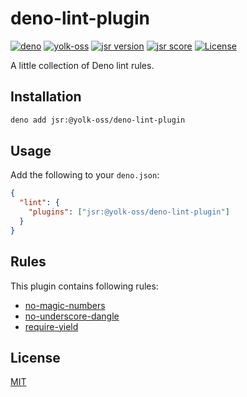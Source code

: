 # deno-lint-plugin

[![deno][deno-src]][deno-href]
[![yolk-oss][yolk-src]][yolk-href]
[![jsr version][jsr-version-src]][jsr-href]
[![jsr score][jsr-score-src]][jsr-href]
[![License][license-src]][license-href]

A little collection of Deno lint rules.

## Installation

```bash
deno add jsr:@yolk-oss/deno-lint-plugin
```

## Usage

Add the following to your `deno.json`:

```json
{
  "lint": {
    "plugins": ["jsr:@yolk-oss/deno-lint-plugin"]
  }
}
```

## Rules 

This plugin contains following rules:

- [no-magic-numbers](./rules/no-magic-numbers.ts)
- [no-underscore-dangle](./rules/no-underscore-dangle.ts)
- [require-yield](./rules/require-yield.ts)

## License

[MIT](./LICENSE)

<!-- Badges -->

[deno-src]: https://img.shields.io/badge/deno-black?logo=deno&logoColor=white
[deno-href]: https://deno.com/
[yolk-src]: https://img.shields.io/badge/yolk-deno-blue.svg?logo=data:image/svg%2bxml;base64,PHN2ZyB3aWR0aD0iODAwIiBoZWlnaHQ9IjgwMCIgdmlld0JveD0iMCAwIDgwMCA4MDAiIGZpbGw9Im5vbmUiIHhtbG5zPSJodHRwOi8vd3d3LnczLm9yZy8yMDAwL3N2ZyI+CjxyZWN0IHdpZHRoPSI4MDAiIGhlaWdodD0iODAwIiBmaWxsPSIjRUZFQkU4Ii8+CjxyZWN0IHg9IjQwNSIgeT0iMTI1IiB3aWR0aD0iMjcwIiBoZWlnaHQ9IjI3MCIgcng9IjYwIiBmaWxsPSIjRjRCQjI5Ii8+CjxjaXJjbGUgY3g9IjU0MCIgY3k9IjI2MCIgcj0iMTM1IiBmaWxsPSIjRjRCQjI5Ii8+Cjwvc3ZnPgo=&style=flat-square&labelColor=EFEBE8&color=F4BB29
[yolk-href]: https://github.com/yolk-oss/deno-lint-plugin

[jsr-version-src]: https://jsr.io/badges/@yolk-oss/deno-lint-plugin
[jsr-score-src]: https://jsr.io/badges/@yolk-oss/deno-lint-plugin/score
[jsr-href]: https://jsr.io/@yolk-oss/deno-lint-plugin

[license-src]: https://img.shields.io/github/license/yolk-oss/elysia-plugin.svg?style=flat-square&labelColor=EFEBE8&color=F4BB29
[license-href]: https://github.com/yolk-oss/elysia-plugin/blob/main/LICENSE